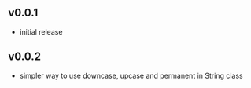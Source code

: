 ## v0.0.1

* initial release

## v0.0.2

* simpler way to use downcase, upcase and permanent in String class
